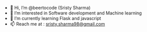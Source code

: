 - 👋 Hi, I’m @beertocode (Sristy Sharma)
- 👀 I’m interested in Software development and Machine learning
- 🌱 I’m currently learning Flask and javascript
- 📫 Reach me at : sristy.sharma98@gmail.com

<!---
beertocode/beertocode is a ✨ special ✨ repository because its `README.md` (this file) appears on your GitHub profile.
You can click the Preview link to take a look at your changes.
--->
